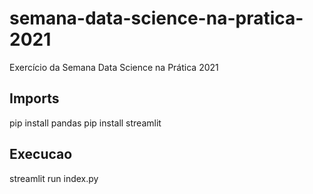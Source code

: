 # semana-data-science-na-pratica-2021
Exercício da Semana Data Science na Prática 2021

## Imports
  pip install pandas
  pip install streamlit
  
## Execucao
  streamlit run index.py
